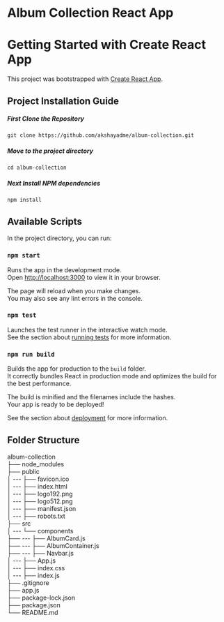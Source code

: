 # Album Collection React App

# Getting Started with Create React App

This project was bootstrapped with [Create React App](https://github.com/facebook/create-react-app).

## Project Installation Guide

##### First Clone the Repository

`git clone https://github.com/akshayadme/album-collection.git`

##### Move to the project directory

`cd album-collection`

##### Next Install NPM dependencies

`npm install`

## Available Scripts

In the project directory, you can run:

### `npm start`

Runs the app in the development mode.\
Open [http://localhost:3000](http://localhost:3000) to view it in your browser.

The page will reload when you make changes.\
You may also see any lint errors in the console.

### `npm test`

Launches the test runner in the interactive watch mode.\
See the section about [running tests](https://facebook.github.io/create-react-app/docs/running-tests) for more information.

### `npm run build`

Builds the app for production to the `build` folder.\
It correctly bundles React in production mode and optimizes the build for the best performance.

The build is minified and the filenames include the hashes.\
Your app is ready to be deployed!

See the section about [deployment](https://facebook.github.io/create-react-app/docs/deployment) for more information.

## Folder Structure

album-collection <br>
├── node_modules <br>
├── public <br>
│ --- ├── favicon.ico <br>
│ --- ├── index.html <br>
│ --- ├── logo192.png <br>
│ --- ├── logo512.png <br>
│ --- ├── manifest.json <br>
│ --- ├── robots.txt <br>
├── src <br>
│ --- └── components <br>
├── --- ├── AlbumCard.js <br>
├── --- ├── AlbumContainer.js <br>
├── --- ├── Navbar.js <br>
│ --- ├── App.js <br>
│ --- ├── index.css <br>
│ --- ├── index.js <br>
├── .gitignore <br>
├── app.js <br>
├── package-lock.json <br>
├── package.json <br>
└── README.md <br>
